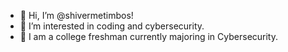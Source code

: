 - 👋 Hi, I’m @shivermetimbos!
- 👀 I’m interested in coding and cybersecurity.
- 🌱 I am a college freshman currently majoring in Cybersecurity.

<!---
shivermetimbos/shivermetimbos is a ✨ special ✨ repository because its `README.md` (this file) appears on your GitHub profile.
You can click the Preview link to take a look at your changes.
--->

